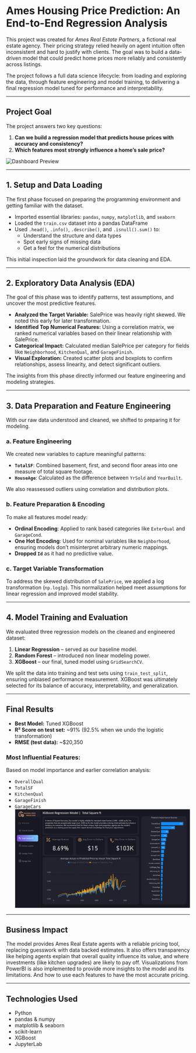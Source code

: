 # Ames Housing Price Prediction: An End-to-End Regression Analysis

This project was created for *Ames Real Estate Partners*, a fictional real estate agency. Their pricing strategy relied heavily on agent intuition often inconsistent and hard to justify with clients. The goal was to build a data-driven model that could predict home prices more reliably and consistently across listings.

The project follows a full data science lifecycle: from loading and exploring the data, through feature engineering and model training, to delivering a final regression model tuned for performance and interpretability.

---

## Project Goal

The project answers two key questions:
1. **Can we build a regression model that predicts house prices with accuracy and consistency?**
2. **Which features most strongly influence a home’s sale price?**

![Dashboard Preview](images/github_price_housing.gif)

---

## 1. Setup and Data Loading

The first phase focused on preparing the programming environment and getting familiar with the dataset.

- Imported essential libraries: `pandas`, `numpy`, `matplotlib`, and `seaborn`
- Loaded the `train.csv` dataset into a pandas DataFrame
- Used `.head()`, `.info()`, `.describe()`, and `.isnull().sum()` to:
  - Understand the structure and data types
  - Spot early signs of missing data
  - Get a feel for the numerical distributions

This initial inspection laid the groundwork for data cleaning and EDA.

---

## 2. Exploratory Data Analysis (EDA)

The goal of this phase was to identify patterns, test assumptions, and uncover the most predictive features.

- **Analyzed the Target Variable:** SalePrice was heavily right skewed. We noted this early for later transformation.
- **Identified Top Numerical Features:** Using a correlation matrix, we ranked numerical variables based on their linear relationship with SalePrice.
- **Categorical Impact:** Calculated median SalePrice per category for fields like `Neighborhood`, `KitchenQual`, and `GarageFinish`.
- **Visual Exploration:** Created scatter plots and boxplots to confirm relationships, assess linearity, and detect significant outliers.

The insights from this phase directly informed our feature engineering and modeling strategies.

---

## 3. Data Preparation and Feature Engineering

With our raw data understood and cleaned, we shifted to preparing it for modeling.

### a. Feature Engineering
We created new variables to capture meaningful patterns:
- **`TotalSF`**: Combined basement, first, and second floor areas into one measure of total square footage.
- **`HouseAge`**: Calculated as the difference between `YrSold` and `YearBuilt`.

We also reassessed outliers using correlation and distribution plots.

### b. Feature Preparation & Encoding
To make all features model ready:
- **Ordinal Encoding**: Applied to rank based categories like `ExterQual` and `GarageCond`.
- **One Hot Encoding**: Used for nominal variables like `Neighborhood`, ensuring models don’t misinterpret arbitrary numeric mappings.
- **Dropped `Id`** as it had no predictive value.

### c. Target Variable Transformation
To address the skewed distribution of `SalePrice`, we applied a log transformation (`np.log1p`). This normalization helped meet assumptions for linear regression and improved model stability.

---

## 4. Model Training and Evaluation

We evaluated three regression models on the cleaned and engineered dataset:
1. **Linear Regression** – served as our baseline model.
2. **Random Forest** – introduced non linear modeling power.
3. **XGBoost** – our final, tuned model using `GridSearchCV`.

We split the data into training and test sets using `train_test_split`, ensuring unbiased performance measurement. XGBoost was ultimately selected for its balance of accuracy, interpretability, and generalization.

---

## Final Results

- **Best Model:** Tuned XGBoost
- **R² Score on test set:** ~91% (92.5% when we undo the logistic transformation)
- **RMSE (test data):** ~$20,350

### Most Influential Features: 
Based on model importance and earlier correlation analysis:
- `OverallQual`
- `TotalSF` 
- `KitchenQual`
- `GarageFinish`
- `GarageCars`
![Feature Importance](images/Feature_importance.png)

---

## Business Impact

The model provides Ames Real Estate agents with a reliable pricing tool, replacing guesswork with data backed estimates. It also offers transparency like helping agents explain that overall quality influence its value, and where investments (like kitchen upgrades) are likely to pay off. 
Visualizations from PowerBI is also implemented to provide more insights to the model and its limitations. And how to use each features to have the most accurate pricing.

---

## Technologies Used

- Python
- pandas & numpy
- matplotlib & seaborn
- scikit-learn
- XGBoost
- JupyterLab
